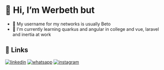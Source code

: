 # 👋 Hi, I’m Werbeth but 
- 🤤 My username for my networks is usually Beto
- 🌱 I'm currently learning quarkus and angular in college and vue, laravel and inertia at work

## 🔗 Links
[![linkedin](https://img.shields.io/badge/linkedin-0A66C2?style=for-the-badge&logo=linkedin&logoColor=white)](https://www.linkedin.com/in/werbeth-pereira-veras-a96748251/)
[![whatsapp](https://img.shields.io/badge/whatsapp-25D366?style=for-the-badge&logo=whatsapp&logoColor=white)](https://wa.me/qr/AMZ2RBGXSP7FD1)
[![instagram](https://img.shields.io/badge/instagram-F56040?style=for-the-badge&logo=instagram&logoColor=white)](https://www.instagram.com/werbteh/)



<!---
beto066/beto066 is a ✨ special ✨ repository because its `README.md` (this file) appears on your GitHub profile.
You can click the Preview link to take a look at your changes.
--->

